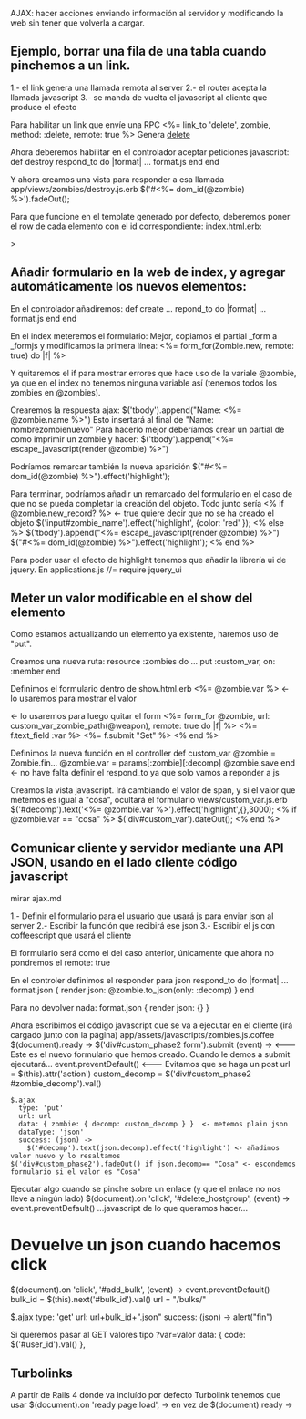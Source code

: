 AJAX: hacer acciones enviando información al servidor y modificando la web sin tener que volverla a cargar.

## Ejemplo, borrar una fila de una tabla cuando pinchemos a un link. ##
1.- el link genera una llamada remota al server
2.- el router acepta la llamada javascript
3.- se manda de vuelta el javascript al cliente que produce el efecto

Para habilitar un link que envíe una RPC
<%= link_to 'delete', zombie, method: :delete, remote: true %>
  Genera <a href="/zombies/5" data-method="delete" data-remote="true" rel="nofollow">delete</a>

Ahora deberemos habilitar en el controlador aceptar peticiones javascript:
def destroy
  respond_to do |format|
    ...
    format.js
  end
end

Y ahora creamos una vista para responder a esa llamada
app/views/zombies/destroy.js.erb
$('#<%= dom_id(@zombie) %>').fadeOut();

Para que funcione en el template generado por defecto, deberemos poner el row de cada elemento con el id correspondiente:
index.html.erb:
<tr id=<%= dom_id(zombie)%>>



## Añadir formulario en la web de index, y agregar automáticamente los nuevos elementos: ##

En el controlador añadiremos:
def create
  ...
  repond_to do |format|
    ...
    format.js
  end
end

En el index meteremos el formulario:
Mejor, copiamos el partial _form a _formjs y modificamos la primera línea:
<%= form_for(Zombie.new, remote: true) do |f| %>

Y quitaremos el if para mostrar errores que hace uso de la variale @zombie, ya que en el index no tenemos ninguna variable así (tenemos todos los zombies en @zombies).

Crearemos la respuesta ajax:
$('tbody').append("Name: <%= @zombie.name %>")
Esto insertará al final de <tbody> "Name: nombrezombienuevo"
Para hacerlo mejor deberíamos crear un partial de como imprimir un zombie y hacer:
$('tbody').append("<%= escape_javascript(render @zombie) %>")

Podríamos remarcar también la nueva aparición
$("#<%= dom_id(@zombie) %>").effect('highlight');


Para terminar, podríamos añadir un remarcado del formulario en el caso de que no se pueda completar la creación del objeto.
Todo junto sería
<% if @zombie.new_record? %> <- true quiere decir que no se ha creado el objeto
  $('input#zombie_name').effect('highlight', {color: 'red' });
<% else %>
  $('tbody').append("<%= escape_javascript(render @zombie) %>")
  $("#<%= dom_id(@zombie) %>").effect('highlight');
<% end %>

Para poder usar el efecto de highlight tenemos que añadir la librería ui de jquery.
En applications.js
//= require jquery_ui



## Meter un valor modificable en el show del elemento ##
Como estamos actualizando un elemento ya existente, haremos uso de "put".

Creamos una nueva ruta:
resource :zombies do
  ...
  put :custom_var, on: :member
end

Definimos el formulario dentro de show.html.erb
<span id="var"><%= @zombie.var %></span> <- lo usaremos para mostrar el valor
<div id="custom"> <- lo usaremos para luego quitar el form
<%= form_for @zombie, url: custom_var_zombie_path(@weapon), remote: true do |f| %>
<%= f.text_field :var %>
<%= f.submit "Set" %>
<% end %>
</div>

Definimos la nueva función en el controller
def custom_var
  @zombie = Zombie.fin...
  @zombie.var = params[:zombie][:decomp]
  @zombie.save
end <- no have falta definir el respond_to ya que solo vamos a reponder a js

Creamos la vista javascript. Irá cambiando el valor de span, y si el valor que metemos es igual a "cosa", ocultará el formulario
views/custom_var.js.erb
$('#decomp').text('<%= @zombie.var %>').effect('highlight',{},3000);
<% if @zombie.var == "cosa" %>
  $('div#custom_var').dateOut();
<% end %>



## Comunicar cliente y servidor mediante una API JSON, usando en el lado cliente código javascript ##
mirar ajax.md 

1.- Definir el formulario para el usuario que usará js para enviar json al server
2.- Escribir la función que recibirá ese json
3.- Escribir el js con coffeescript que usará el cliente

El formulario será como el del caso anterior, únicamente que ahora no pondremos el remote: true

En el controler definimos el responder para json
respond_to do |format|
  ...
 format.json { render json: @zombie.to_json(only: :decomp) }
end

Para no devolver nada: format.json { render json: {} }


Ahora escribimos el código javascript que se va a ejecutar en el cliente (irá cargado junto con la página)
app/assets/javascripts/zombies.js.coffee
$(document).ready ->
  $('div#custom_phase2 form').submit (event) ->       <--- Este es el nuevo formulario que hemos creado. Cuando le demos a submit ejecutará...
    event.preventDefault()                            <--- Evitamos que se haga un post
    url = $(this).attr('action')
    custom_decomp = $('div#custom_phase2 #zombie_decomp').val()

    $.ajax
      type: 'put'
      url: url
      data: { zombie: { decomp: custom_decomp } }  <- metemos plain json
      dataType: 'json'
      success: (json) ->
        $('#decomp').text(json.decomp).effect('highlight') <- añadimos valor nuevo y lo resaltamos
	$('div#custom_phase2').fadeOut() if json.decomp== "Cosa" <- escondemos formulario si el valor es "Cosa"

Ejecutar algo cuando se pinche sobre un enlace (y que el enlace no nos lleve a ningún lado)
$(document).on 'click', '#delete_hostgroup', (event) ->
  event.preventDefault()
  ...javascript de lo que queramos hacer...


# Devuelve un json cuando hacemos click

$(document).on 'click', '#add_bulk', (event) ->
  event.preventDefault()
  bulk_id = $(this).next('#bulk_id').val()
  url = "/bulks/"

  $.ajax
    type: 'get'
    url: url+bulk_id+".json"
    success: (json) ->
      alert("fin")

Si queremos pasar al GET valores tipo ?var=valor
data: {
        code: $('#user_id').val()
      },



## Turbolinks ##
A partir de Rails 4 donde va incluído por defecto Turbolink tenemos que usar
  $(document).on 'ready page:load', ->
en vez de
  $(document).ready ->
